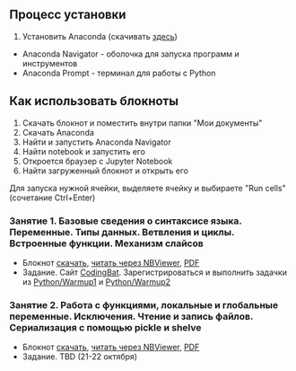 ## Процесс установки

1) Установить Anaconda (скачивать [здесь](https://www.anaconda.com/download/))
  * Anaconda Navigator - оболочка для запуска программ и инструментов
  * Anaconda Prompt - терминал для работы с Python

## Как использовать блокноты

1) Скачать блокнот и поместить внутри папки "Мои документы"
2) Скачать Anaconda
3) Найти и запустить Anaconda Navigator
4) Найти notebook и запустить его
5) Откроется браузер с Jupyter Notebook
6) Найти загруженный блокнот и открыть его

Для запуска нужной ячейки, выделяете ячейку и выбираете "Run cells" (сочетание Ctrl+Enter)

### Занятие 1. Базовые сведения о синтаксисе языка. Переменные. Типы данных. Ветвления и циклы. Встроенные функции. Механизм слайсов

* Блокнот [скачать](https://goo.gl/XihwMS), [читать через NBViewer](https://nbviewer.jupyter.org/urls/dl.dropbox.com/s/cbcitgrptoy3h1c/lesson1.ipynb), [PDF](https://goo.gl/56d7Yk)
* Задание. Сайт [CodingBat](www.codingbat.com). Зарегистрироваться и выполнить задачки из [Python/Warmup1](http://codingbat.com/python/Warmup-1) и [Python/Warmup2](http://codingbat.com/python/Warmup-2)

### Занятие 2. Работа с функциями, локальные и глобальные переменные. Исключения. Чтение и запись файлов. Сериализация с помощью pickle и shelve

* Блокнот [скачать](https://goo.gl/4MykxH), [читать через NBViewer](https://nbviewer.jupyter.org/urls/dl.dropbox.com/s/ibal9sffp5z10cl/lesson2.ipynb), [PDF](https://goo.gl/JPZCxK)
* Задание. TBD (21-22 октября)

